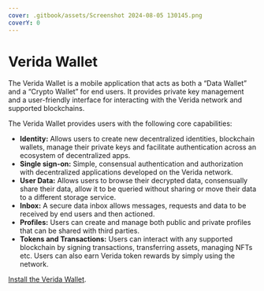 ```yaml
---
cover: .gitbook/assets/Screenshot 2024-08-05 130145.png
coverY: 0
---
```


# Verida Wallet

The Verida Wallet is a mobile application that acts as both a “Data Wallet” and a “Crypto Wallet” for end users. It provides private key management and a user-friendly interface for interacting with the Verida network and supported blockchains.

The Verida Wallet provides users with the following core capabilities:

* **Identity:** Allows users to create new decentralized identities, blockchain wallets, manage their private keys and facilitate authentication across an ecosystem of decentralized apps.
* **Single sign-on:** Simple, consensual authentication and authorization with decentralized applications developed on the Verida network.
* **User Data:** Allows users to browse their decrypted data, consensually share their data, allow it to be queried without sharing or move their data to a different storage service.
* **Inbox:** A secure data inbox allows messages, requests and data to be received by end users and then actioned.
* **Profiles:** Users can create and manage both public and private profiles that can be shared with third parties.
* **Tokens and Transactions:** Users can interact with any supported blockchain by signing transactions, transferring assets, managing NFTs etc. Users can also earn Verida token rewards by simply using the network.

[Install the Verida Wallet](https://www.verida.network/verida-wallet).
